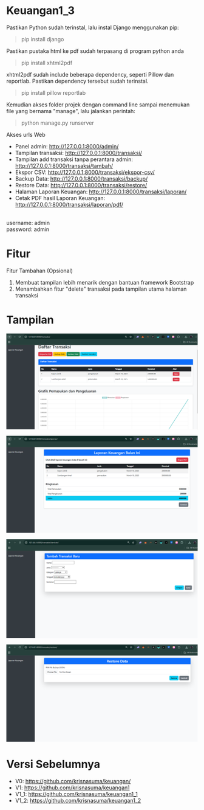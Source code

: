 # Keuangan1_3

Pastikan Python sudah terinstal, lalu instal Django menggunakan pip:
<br>
> pip install django

Pastikan pustaka html ke pdf sudah terpasang di program python anda
<br>
> pip install xhtml2pdf

xhtml2pdf sudah include beberapa dependency, seperti Pillow dan reportlab. Pastikan dependency tersebut sudah terinstal.
<br>
> pip install pillow reportlab

Kemudian akses folder projek dengan command line sampai menemukan file yang bernama "manage", lalu jalankan perintah: 
<br>
> python manage.py runserver

Akses urls Web
* Panel admin: http://127.0.0.1:8000/admin/
* Tampilan transaksi: http://127.0.0.1:8000/transaksi/
* Tampilan add transaksi tanpa perantara admin: http://127.0.0.1:8000/transaksi/tambah/
* Ekspor CSV: http://127.0.0.1:8000/transaksi/ekspor-csv/
* Backup Data: http://127.0.0.1:8000/transaksi/backup/
* Restore Data: http://127.0.0.1:8000/transaksi/restore/
* Halaman Laporan Keuangan: http://127.0.0.1:8000/transaksi/laporan/
* Cetak PDF hasil Laporan Keuangan: http://127.0.0.1:8000/transaksi/laporan/pdf/

<br>
username: admin
<br>
password: admin

# Fitur
Fitur Tambahan (Opsional)
<br>
1. Membuat tampilan lebih menarik dengan bantuan framework Bootstrap
2. Menambahkan fitur "delete" transaksi pada tampilan utama halaman transaksi

# Tampilan

![Sample Image](https://github.com/krisnasuma/keuangan1_3/blob/main/View1.PNG)

![Sample Image](https://github.com/krisnasuma/keuangan1_3/blob/main/View2.PNG)

![Sample Image](https://github.com/krisnasuma/keuangan1_3/blob/main/View3.PNG)

![Sample Image](https://github.com/krisnasuma/keuangan1_3/blob/main/View4.PNG)


# Versi Sebelumnya
* V0: https://github.com/krisnasuma/keuangan/
* V1: https://github.com/krisnasuma/keuangan1
* V1_1: https://github.com/krisnasuma/keuangan1_1
* V1_2: https://github.com/krisnasuma/keuangan1_2
